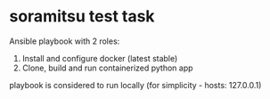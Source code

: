 # soramitsu test task

Ansible playbook with 2 roles:
1. Install and configure docker (latest stable)
2. Clone, build and run containerized python app 

playbook is considered to run locally (for simplicity - hosts: 127.0.0.1)
